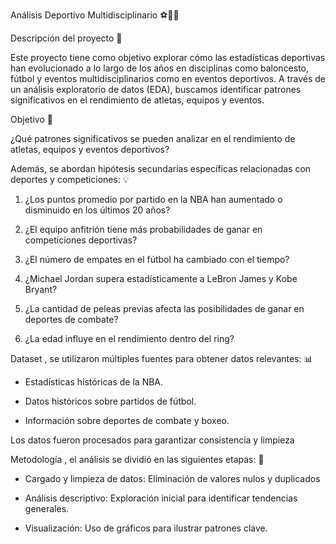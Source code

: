 Análisis Deportivo Multidisciplinario ⚽️🏀🥊

Descripción del proyecto 📝

Este proyecto tiene como objetivo explorar cómo las estadísticas deportivas han evolucionado a lo largo de los años en disciplinas como baloncesto, fútbol y eventos multidisciplinarios como en eventos deportivos. A través de un análisis exploratorio de datos (EDA), buscamos identificar patrones significativos en el rendimiento de atletas, equipos y eventos.

Objetivo 🤔

¿Qué patrones significativos se pueden analizar en el rendimiento de atletas, equipos y eventos deportivos?

Además, se abordan hipótesis secundarias específicas relacionadas con deportes y competiciones: 💡

1. ¿Los puntos promedio por partido en la NBA han aumentado o disminuido en los últimos 20 años?

2. ¿El equipo anfitrión tiene más probabilidades de ganar en competiciones deportivas?

3. ¿El número de empates en el fútbol ha cambiado con el tiempo?

4. ¿Michael Jordan supera estadísticamente a LeBron James y Kobe Bryant?

5. ¿La cantidad de peleas previas afecta las posibilidades de ganar en deportes de combate?

6. ¿La edad influye en el rendimiento dentro del ring?

Dataset 
, se utilizaron múltiples fuentes para obtener datos relevantes: 📊

- Estadísticas históricas de la NBA.

- Datos históricos sobre partidos de fútbol.

- Información sobre deportes de combate y boxeo.

 Los datos fueron procesados para garantizar consistencia y limpieza 

Metodología 
, el análisis se dividió en las siguientes etapas: 🔗

- Cargado y limpieza de datos: Eliminación de valores nulos y duplicados 

- Análisis descriptivo: Exploración inicial para identificar tendencias generales.

- Visualización: Uso de gráficos para ilustrar patrones clave.


